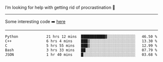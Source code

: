 I’m looking for help with getting rid of procrastination 🤔

-----

Some interesting code :arrow_right: [here](https://github.com/zhen8838/playground)

-----

<!--START_SECTION:waka-->

```txt
Python             21 hrs 12 mins  ███████████▓░░░░░░░░░░░░░   46.50 %
C++                6 hrs 4 mins    ███▒░░░░░░░░░░░░░░░░░░░░░   13.30 %
C                  5 hrs 55 mins   ███▒░░░░░░░░░░░░░░░░░░░░░   12.99 %
Bash               3 hrs 33 mins   ██░░░░░░░░░░░░░░░░░░░░░░░   07.79 %
JSON               1 hr 40 mins    █░░░░░░░░░░░░░░░░░░░░░░░░   03.68 %
```

<!--END_SECTION:waka-->

<!--
**zhen8838/zhen8838** is a ✨ _special_ ✨ repository because its `README.md` (this file) appears on your GitHub profile.

Here are some ideas to get you started:

- 🔭 I’m currently working on ...
- 🌱 I’m currently learning ...
- 👯 I’m looking to collaborate on ...
 ...
- 💬 Ask me about ...
- 📫 How to reach me: ...
- 😄 Pronouns: ...
- ⚡ Fun fact: ...
-->
